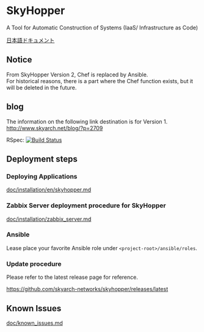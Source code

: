 # SkyHopper
A Tool for Automatic Construction of Systems (IaaS/ Infrastructure as Code)

[日本語ドキュメント](README.md)

## Notice
From SkyHopper Version 2, Chef is replaced by Ansible.  
For historical reasons, there is a part where the Chef function exists, but it will be deleted in the future.

## blog
The information on the following link destination is for Version 1.  
http://www.skyarch.net/blog/?p=2709

RSpec: [![Build Status](https://travis-ci.org/skyarch-networks/skyhopper.svg?branch=master)](https://travis-ci.org/skyarch-networks/skyhopper)

## Deployment steps

### Deploying Applications

[doc/installation/en/skyhopper.md](doc/installation/en/skyhopper.md)

### Zabbix Server deployment procedure for SkyHopper

[doc/installation/zabbix_server.md](doc/installation/en/zabbix_server.md)


### Ansible
Lease place your favorite Ansible role under `<project-root>/ansible/roles`.

### Update procedure

Please refer to the latest release page for reference.

https://github.com/skyarch-networks/skyhopper/releases/latest

## Known Issues

[doc/known_issues.md](doc/known_issues.md)
